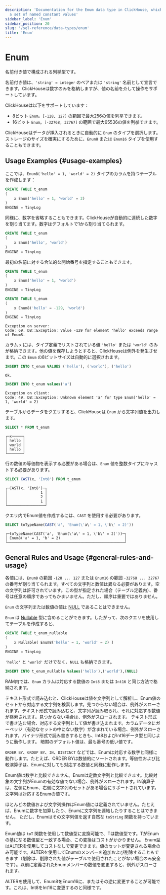 ```yaml
---
description: 'Documentation for the Enum data type in ClickHouse, which represents
  a set of named constant values'
sidebar_label: 'Enum'
sidebar_position: 20
slug: '/sql-reference/data-types/enum'
title: 'Enum'
---
```





# Enum

名前付き値で構成される列挙型です。

名前付き値は、`'string' = integer` のペアまたは `'string'` 名前として宣言できます。ClickHouseは数字のみを格納しますが、値の名前を介して操作をサポートしています。

ClickHouseは以下をサポートしています：

- 8ビット `Enum`。`[-128, 127]` の範囲で最大256の値を列挙できます。
- 16ビット `Enum`。`[-32768, 32767]` の範囲で最大65536の値を列挙できます。

ClickHouseはデータが挿入されるときに自動的に `Enum` のタイプを選択します。ストレージのサイズを確実にするために、`Enum8` または `Enum16` タイプを使用することもできます。

## Usage Examples {#usage-examples}

ここでは、`Enum8('hello' = 1, 'world' = 2)` タイプのカラムを持つテーブルを作成します：

```sql
CREATE TABLE t_enum
(
    x Enum('hello' = 1, 'world' = 2)
)
ENGINE = TinyLog
```

同様に、数字を省略することもできます。ClickHouseが自動的に連続した数字を割り当てます。数字はデフォルトで1から割り当てられます。

```sql
CREATE TABLE t_enum
(
    x Enum('hello', 'world')
)
ENGINE = TinyLog
```

最初の名前に対する合法的な開始番号を指定することもできます。

```sql
CREATE TABLE t_enum
(
    x Enum('hello' = 1, 'world')
)
ENGINE = TinyLog
```

```sql
CREATE TABLE t_enum
(
    x Enum8('hello' = -129, 'world')
)
ENGINE = TinyLog
```

```text
Exception on server:
Code: 69. DB::Exception: Value -129 for element 'hello' exceeds range of Enum8.
```

カラム `x` には、タイプ定義でリストされている値 `'hello'` または `'world'` のみが格納できます。他の値を保存しようとすると、ClickHouseは例外を発生させます。この `Enum` の8ビットサイズは自動的に選択されます。

```sql
INSERT INTO t_enum VALUES ('hello'), ('world'), ('hello')
```

```text
Ok.
```

```sql
INSERT INTO t_enum values('a')
```

```text
Exception on client:
Code: 49. DB::Exception: Unknown element 'a' for type Enum('hello' = 1, 'world' = 2)
```

テーブルからデータをクエリすると、ClickHouseは `Enum` から文字列値を出力します。

```sql
SELECT * FROM t_enum
```

```text
┌─x─────┐
│ hello │
│ world │
│ hello │
└───────┘
```

行の数値の等価物を表示する必要がある場合は、`Enum` 値を整数タイプにキャストする必要があります。

```sql
SELECT CAST(x, 'Int8') FROM t_enum
```

```text
┌─CAST(x, 'Int8')─┐
│               1 │
│               2 │
│               1 │
└─────────────────┘
```

クエリ内でEnum値を作成するには、`CAST` を使用する必要があります。

```sql
SELECT toTypeName(CAST('a', 'Enum(\'a\' = 1, \'b\' = 2)'))
```

```text
┌─toTypeName(CAST('a', 'Enum(\'a\' = 1, \'b\' = 2)'))─┐
│ Enum8('a' = 1, 'b' = 2)                             │
└─────────────────────────────────────────────────────┘
```

## General Rules and Usage {#general-rules-and-usage}

各値には、`Enum8` の範囲 `-128 ... 127` または `Enum16` の範囲 `-32768 ... 32767` の番号が割り当てられます。すべての文字列と数値は異なる必要があります。空の文字列は許可されています。この型が指定された場合（テーブル定義内）、番号は任意の順序であってもかまいません。ただし、順序は重要ではありません。

`Enum` の文字列または数値の値は [NULL](../../sql-reference/syntax.md) であることはできません。

`Enum` は [Nullable](../../sql-reference/data-types/nullable.md) 型に含めることができます。したがって、次のクエリを使用してテーブルを作成すると、

```sql
CREATE TABLE t_enum_nullable
(
    x Nullable( Enum8('hello' = 1, 'world' = 2) )
)
ENGINE = TinyLog
```

`'hello'` と `'world'` だけでなく、`NULL` も格納できます。

```sql
INSERT INTO t_enum_nullable Values('hello'),('world'),(NULL)
```

RAM内では、`Enum` カラムは対応する数値の `Int8` または `Int16` と同じ方法で格納されます。

テキスト形式で読み込むと、ClickHouseは値を文字列として解析し、Enum値のセットから対応する文字列を検索します。見つからない場合は、例外がスローされます。テキスト形式で読み込むと、文字列が読み取られ、それに対応する数値が検索されます。見つからない場合は、例外がスローされます。
テキスト形式で書き込む場合、対応する文字列として値が書き込まれます。カラムデータにガーベッジ（有効なセットの中にない数字）が含まれている場合、例外がスローされます。バイナリ形式で読み書きするときも、Int8およびInt16データ型と同じように動作します。
暗黙のデフォルト値は、最も番号の低い値です。

`ORDER BY`、`GROUP BY`、`IN`、`DISTINCT` などでは、Enumは対応する数字と同様に動作します。たとえば、ORDER BYは数値的にソートされます。等価性および比較演算子は、Enumに対しても対応する数値と同様に動作します。

Enum値は数字と比較できません。Enumは定数文字列と比較できます。比較対象の文字列がEnumの有効な値でない場合、例外がスローされます。IN演算子は、左側にEnum、右側に文字列のセットがある場合にサポートされています。文字列は対応するEnumの値です。

ほとんどの数値および文字列操作はEnum値には定義されていません。たとえば、Enumに数字を加算したり、Enumに文字列を連結したりすることはできません。
ただし、Enumはその文字列値を返す自然な `toString` 関数を持っています。

Enum値は `toT` 関数を使用して数値型に変換可能で、Tは数値型です。TがEnumの基になる数値型と一致する場合、この変換はコストがかかりません。
Enum型はALTERを使用してコストなしで変更できます。値のセットが変更される場合のみ可能です。ALTERを使用してEnumのメンバーを追加および削除することもできます（削除は、削除された値がテーブルで使用されたことがない場合のみ安全です）。以前に定義されたEnumメンバーの数値を変更すると、例外がスローされます。

ALTERを使用して、Enum8をEnum16に、またはその逆に変更することが可能です。これは、Int8をInt16に変更するのと同様です。
